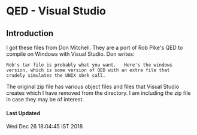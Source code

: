 # QED - Visual Studio

## Introduction

I got these files from Don Mitchell.
They are a port of Rob Pike's QED to compile on Windows with
Visual Studio.
Don writes:

	Rob's tar file is probably what you want.   Here's the windows
	version, which is some version of QED with an extra file that
	crudely simulates the UNIX sbrk call.

The original zip file has various object files and files that Visual Studio
creates which I have removed from the directory. I am including the
zip file in case they may be of interest.

#### Last Updated

Wed Dec 26 18:04:45 IST 2018

